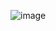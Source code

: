 ![image](https://github.com/tomalexsmith/SQL-Challenges/assets/95169394/e4adf09a-88c0-43f6-aaae-ca8fda5d2633)
